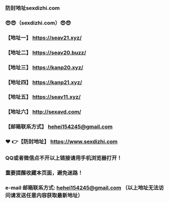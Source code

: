 ### 防封地址sexdizhi.com
### :sunglasses::sunglasses:（sexdizhi.com）:sunglasses::sunglasses:
### 【地址一】  https://seav21.xyz/
### 【地址二】  https://seav20.buzz/
### 【地址三】  https://kanp20.xyz/
### 【地址四】  https://kanp21.xyz/
### 【地址五】  https://seav11.xyz/
### 【地址六】  http://sexavd.com/
### 【邮箱联系方式】  hehei154245@gmail.com
### :heart: :point_right:【防封地址】  https://www.sexdizhi.com
### QQ或者微信点不开以上链接请用手机浏览器打开！
### 重要提醒收藏本页面，避免迷路！
### e-mail 邮箱联系方式: hehei154245@gmail.com （以上地址无法访问请发送任意内容获取最新地址）
